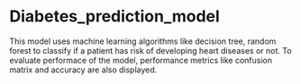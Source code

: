 # Diabetes_prediction_model
This model uses machine learning algorithms like decision tree, random forest to classify if a patient has risk of developing heart diseases or not.
To evaluate performace of the model, performance metrics like confusion matrix and accuracy are also displayed.
